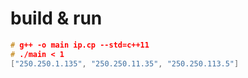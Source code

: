 # build & run

``` c++
# g++ -o main ip.cp --std=c++11
# ./main < 1
["250.250.1.135", "250.250.11.35", "250.250.113.5"]
```